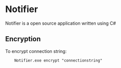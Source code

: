 Notifier
=============================
Notifier is a open source application written using C#

<a name="encryption">Encryption</a>
---------
To encrypt connection string:

        Notifier.exe encrypt "connectionstring"

